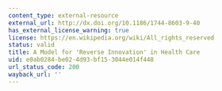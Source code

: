 ```yaml
---
content_type: external-resource
external_url: http://dx.doi.org/10.1186/1744-8603-9-40
has_external_license_warning: true
license: https://en.wikipedia.org/wiki/All_rights_reserved
status: valid
title: A Model for 'Reverse Innovation' in Health Care
uid: e0ab0284-be02-4d93-bf15-3044e014f448
url_status_code: 200
wayback_url: ''
---
```

